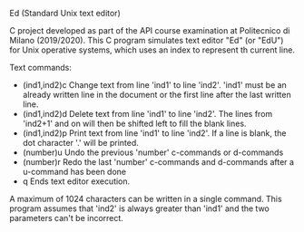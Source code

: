 Ed (Standard Unix text editor)

C project developed as part of the API course examination at Politecnico di Milano (2019/2020).
This C program simulates text editor "Ed" (or "EdU") for Unix operative systems, which uses an index to represent th current line.

Text commands:
  - (ind1,ind2)c
      Change text from line 'ind1' to line 'ind2'. 'ind1' must be an already written line in the document or the first line after the last written line.
  - (ind1,ind2)d
      Delete text from line 'ind1' to line 'ind2'. The lines from 'ind2+1' and on will then be shifted left to fill the blank lines.
  - (ind1,ind2)p
      Print text from line 'ind1' to line 'ind2'. If a line is blank, the dot character '.' will be printed.
  - (number)u
      Undo the previous 'number' c-commands or d-commands
  - (number)r
      Redo the last 'number' c-commands and d-commands after a u-command has been done
  - q
      Ends text editor execution.


A maximum of 1024 characters can be written in a single command.
This program assumes that 'ind2' is always greater than 'ind1' and the two parameters can't be incorrect.
